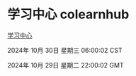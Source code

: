 # 学习中心 colearnhub
[学习中心](http://219.139.197.74:56308/colearnhub/)

2024年 10月 30日 星期三 06:00:02 CST

2024年 10月 29日 星期二 22:00:02 GMT
